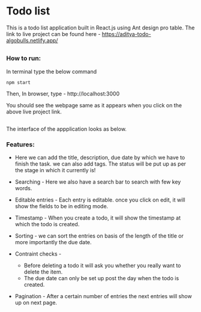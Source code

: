 # Todo list

This is a todo list application built in React.js using Ant design pro table. The link to live project can be found here - https://aditya-todo-algobulls.netlify.app/
##

### How to run:  

In terminal type the below command 
```
npm start
```

Then, In browser, type - http://localhost:3000

You should see the webpage same as it appears when you click on the above live project link.

##

The interface of the appplication looks as below.


### Features:

* Here we can add the title, description, due date by which we have to finish the task. we can also add tags. The status will be put up as per the stage in which it currently is!

* Searching - Here we also have a search bar to search with few key words.

* Editable entries - Each entry is editable. once you click on edit, it will show the fields to be in editing mode.

* Timestamp - When you create a todo, it will show the timestamp at which the todo is created.

* Sorting - we can sort the entries on basis of the length of the title or more importantly the due date.

* Contraint checks - 
    * Before deleting a todo it will ask you whether you really want to delete the item.
    * The due date can only be set up post the day when the todo is created.

* Pagination - After a certain number of entries the next entries will show up on next page.

